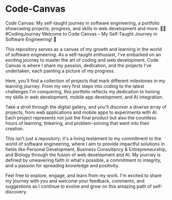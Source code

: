 # Code-Canvas
Code Canvas: My self-taught journey in software engineering, a portfolio showcasing projects, progress, and skills in web development and more. 🚀🌐 #CodingJourney
Welcome to Code Canvas – My Self-Taught Journey in Software Engineering! 🚀

This repository serves as a canvas of my growth and learning in the world of software engineering. As a self-taught enthusiast, I've embarked on an exciting journey to master the art of coding and web development. Code Canvas is where I share my passion, dedication, and the projects I've undertaken, each painting a picture of my progress.

Here, you'll find a collection of projects that mark different milestones in my learning journey. From my very first steps into coding to the latest challenges I'm conquering, this portfolio reflects my dedication to honing my skills in web development, mobile app development, and AI integration.

Take a stroll through the digital gallery, and you'll discover a diverse array of projects, from web applications and mobile apps to experiments with AI. Each project represents not just the final product but also the countless hours of learning, tinkering, and problem-solving that went into their creation.

This isn't just a repository; it's a living testament to my commitment to the world of software engineering, where I aim to provide impactful solutions in fields like Personal Development, Business Consultancy & Entrepreneurship, and Biology through the fusion of web development and AI. My journey is defined by unwavering faith in what's possible, a commitment to integrity, and a passion for spreading knowledge and positivity.

Feel free to explore, engage, and learn from my work. I'm excited to share my journey with you and welcome your feedback, comments, and suggestions as I continue to evolve and grow on this amazing path of self-discovery.
